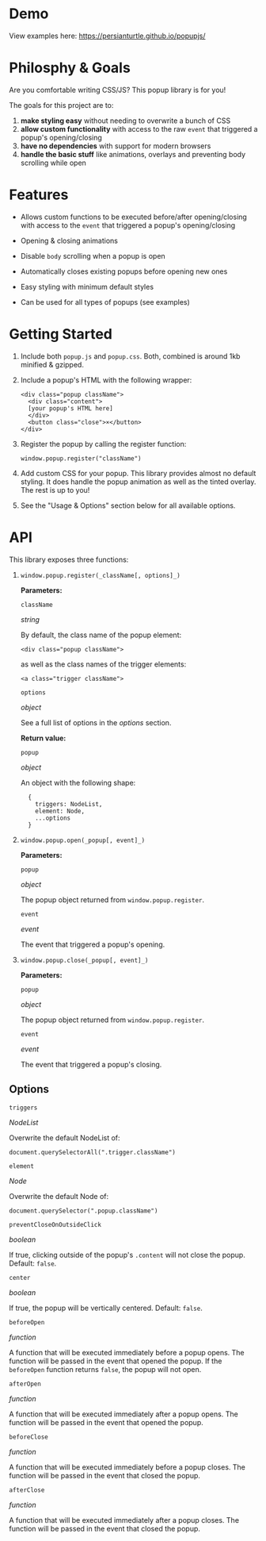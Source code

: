 # Demo

View examples here: https://persianturtle.github.io/popupjs/

# Philosphy & Goals

Are you comfortable writing CSS/JS? This popup library is for you!

The goals for this project are to:

1.  **make styling easy** without needing to overwrite a bunch of CSS
2.  **allow custom functionality** with access to the raw `event` that triggered a popup's opening/closing
3.  **have no dependencies** with support for modern browsers
4.  **handle the basic stuff** like animations, overlays and preventing body scrolling while open

# Features

- Allows custom functions to be executed before/after opening/closing with access to the `event` that triggered a popup's opening/closing

- Opening & closing animations

- Disable `body` scrolling when a popup is open

- Automatically closes existing popups before opening new ones

- Easy styling with minimum default styles

- Can be used for all types of popups (see examples)

# Getting Started

1.  Include both `popup.js` and `popup.css`. Both, combined is around 1kb minified & gzipped.
2.  Include a popup's HTML with the following wrapper:

        <div class="popup className">
          <div class="content">
          [your popup's HTML here]
          </div>
          <button class="close">×</button>
        </div>

3.  Register the popup by calling the register function:

        window.popup.register("className")

4.  Add custom CSS for your popup. This library provides almost no default styling. It does handle the popup animation as well as the tinted overlay. The rest is up to you!
5.  See the "Usage & Options" section below for all available options.

# API

This library exposes three functions:

1.  `window.popup.register(_className[, options]_)`

    **Parameters:**

    `className`

    _string_

    By default, the class name of the popup element:

        <div class="popup className">

    as well as the class names of the trigger elements:

        <a class="trigger className">

    `options`

    _object_

    See a full list of options in the _options_ section.

    **Return value:**

    `popup`

    _object_

    An object with the following shape:

          {
            triggers: NodeList,
            element: Node,
            ...options
          }

2.  `window.popup.open(_popup[, event]_)`

    **Parameters:**

    `popup`

    _object_

    The popup object returned from `window.popup.register`.

    `event`

    _event_

    The event that triggered a popup's opening.

3.  `window.popup.close(_popup[, event]_)`

    **Parameters:**

    `popup`

    _object_

    The popup object returned from `window.popup.register`.

    `event`

    _event_

    The event that triggered a popup's closing.

## Options

`triggers`

_NodeList_

Overwrite the default NodeList of:

    document.querySelectorAll(".trigger.className")

`element`

_Node_

Overwrite the default Node of:

    document.querySelector(".popup.className")

`preventCloseOnOutsideClick`

_boolean_

If true, clicking outside of the popup's `.content` will not close the popup. Default: `false`.

`center`

_boolean_

If true, the popup will be vertically centered. Default: `false`.

`beforeOpen`

_function_

A function that will be executed immediately before a popup opens. The function will be passed in the event that opened the popup. If the `beforeOpen` function returns `false`, the popup will not open.

`afterOpen`

_function_

A function that will be executed immediately after a popup opens. The function will be passed in the event that opened the popup.

`beforeClose`

_function_

A function that will be executed immediately before a popup closes. The function will be passed in the event that closed the popup.

`afterClose`

_function_

A function that will be executed immediately after a popup closes. The function will be passed in the event that closed the popup.
